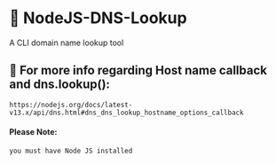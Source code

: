 # :satellite: NodeJS-DNS-Lookup
A CLI domain name lookup tool


## :signal_strength: For more info regarding Host name callback and dns.lookup(): 

    https://nodejs.org/docs/latest-v13.x/api/dns.html#dns_dns_lookup_hostname_options_callback
    
#### Please Note: 
    you must have Node JS installed
    
